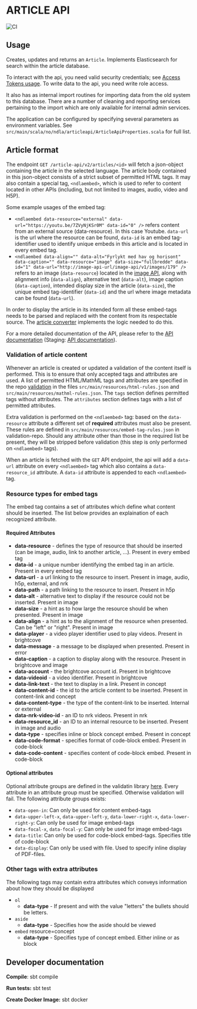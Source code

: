 # ARTICLE API 
![CI](https://github.com/NDLANO/article-api/workflows/CI/badge.svg)

## Usage
Creates, updates and returns an `Article`. Implements Elasticsearch for search within the article database.

To interact with the api, you need valid security credentials; see [Access Tokens usage](https://github.com/NDLANO/auth/blob/master/README.md).
To write data to the api, you need write role access.

It also has as internal import routines for importing data from the old system to this database. There are a number of cleaning and
reporting services pertaining to the import which are only available for internal admin services. 

The application can be configured by specifying several parameters as environment variables. See `src/main/scala/no/ndla/articleapi/ArticleApiProperties.scala` for full list.

## Article format
The endpoint `GET /article-api/v2/articles/<id>` will fetch a json-object containing the article in the selected language.
The article body contained in this json-object consists of a strict subset of permitted HTML tags. It may also contain a special tag, `<ndlaembed>`,
which is used to refer to content located in other APIs (including, but not limited to images, audio, video and H5P).

Some example usages of the embed tag:
* `<ndlaembed data-resource="external" data-url="https://youtu.be/7ZVyNjKSr0M" data-id="0" />` refers content from an external source (data-resource). In this case Youtube.
  `data-url` is the url where the resource can be found, `data-id` is an embed tag-identifier used to identify unique embeds in this article and is located in every embed tag.
* `<ndlaembed data-align="" data-alt="Fyrlykt med hav og horisont" data-caption="" data-resource="image" data-size="fullbredde" data-id="1" data-url="http://image-api-url/image-api/v1/images/179" />`
  refers to an image (`data-resource`) located in the [image API](https://github.com/NDLANO/image-api), along with alignment info (`data-align`), alternative text (`data-alt`),
  image caption (`data-caption`), intended display size in the article (`data-size`), the unique embed tag-identifier (`data-id`) and the url where image metadata can be found (`data-url`).

In order to display the article in its intended form all these embed-tags needs to be parsed and replaced with the content from its respectable source.
The [article converter](https://github.com/NDLANO/article-converter) implements the logic needed to do this.


For a more detailed documentation of the API, please refer to the [API documentation](https://api.ndla.no) (Staging: [API documentation](https://api.staging.ndla.no)).

### Validation of article content

Whenever an article is created or updated a validation of the content itself is performed. This is to ensure that only accepted tags and attributes are
used.
A list of permitted HTML/MathML tags and attributes are specified in the repo [validation](https://github.com/NDLANO/validation) in the files `src/main/resources/html-rules.json` and `src/main/resources/mathml-rules.json`.
The `tags` section defines permitted tags without attributes. The `attributes` section defines tags with a list of permitted attributes.

Extra validation is performed on the `<ndlaembed>` tag: based on the `data-resource` attribute a different set of **required** attributes must also be present.
These rules are defined in `src/main/resources/embed-tag-rules.json` in validation-repo. Should any attribute other than those in the required list be present,
they will be stripped before validation (this step is only performed on `<ndlaembed>` tags).

When an article is fetched with the `GET` API endpoint, the api will add a `data-url` attribute on every `<ndlaembed>` tag which also contains a `data-resource_id` attribute.
A `data-id` attribute is appended to each `<ndlaembed>` tag.

### Resource types for embed tags
The embed tag contains a set of attributes which define what content should be inserted. The list below provides an explaination of each recognized attribute.

#### Required Attributes

* **data-resource** - defines the type of resource that should be inserted (can be image, audio, link to another article, ...). Present in every embed tag
* **data-id** - a unique number identifying the embed tag in an article. Present in every embed tag
* **data-url** - a url linking to the resource to insert. Present in image, audio, h5p, external, and nrk
* **data-path** - a path linking to the resource to insert. Present in h5p
* **data-alt** - alternative text to display if the resource could not be inserted. Present in image
* **data-size** - a hint as to how large the resource should be when presented. Present in image
* **data-align** - a hint as to the alignment of the resource when presented. Can be "left" or "right". Present in image
* **data-player** - a video player identifier used to play videos. Present in brightcove
* **data-message** - a message to be displayed when presented. Present in error
* **data-caption** - a caption to display along with the resource. Present in brightcove and image
* **data-account** - the brightcove account id. Present in brightcove
* **data-videoid** - a video identifier. Present in brightcove
* **data-link-text** - the text to display in a link. Present in concept
* **data-content-id** - the id to the article content to be inserted. Present in content-link and concept
* **data-content-type** - the type of the content-link to be inserted. Internal or external
* **data-nrk-video-id** - an ID to nrk videos. Present in nrk
* **data-resource_id** - an ID to an internal resource to be inserted. Present in image and audio
* **data-type** - specifies inline or block concept embed. Present in concept
* **data-code-format** - specifies format of code-block embed. Present in code-block
* **data-code-content** - specifies content of code-block embed. Present in code-block

#### Optional attributes

Optional attribute groups are defined in the validatin library [here](https://github.com/NDLANO/validation/blob/master/src/main/resources/embed-tag-rules.json).
Every attribute in an attribute group must be specified. Otherwise validation will fail.
The following attribute groups exists:
* `data-open-in`: Can only be used for content embed-tags
* `data-upper-left-x`, `data-upper-left-y`, `data-lower-right-x`, `data-lower-right-y`: Can only be used for image embed-tags
* `data-focal-x`, `data-focal-y`: Can only be used for image embed-tags
* `data-title`: Can only be used for code-block embed-tags. Specifies title of code-block
* `data-display`: Can only be used with file. Used to specify inline display of PDF-files. 

### Other tags with extra attributes
The following tags may contain extra attributes which conveys information about how they should be displayed
* `ol`
  * **data-type** - If present and with the value "letters" the bullets should be letters.
* `aside`
  * **data-type** - Specifies how the aside should be viewed
* `embed` resource=concept
  * **data-type** - Specifies type of concept embed. Either inline or as block

## Developer documentation

**Compile**: sbt compile

**Run tests:** sbt test

**Create Docker Image:** sbt docker

